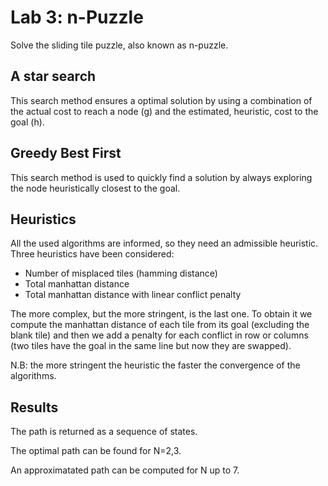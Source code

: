 # Lab 3: n-Puzzle

Solve the sliding tile puzzle, also known as n-puzzle.

## A star search

This search method ensures a optimal solution by using a combination of the actual cost to reach a node (g) and the estimated, heuristic, cost to the goal (h).

## Greedy Best First

This search method is used to quickly find a solution by always exploring the node heuristically closest to the goal.

## Heuristics

All the used algorithms are informed, so they need an admissible heuristic.
Three heuristics have been considered:

- Number of misplaced tiles (hamming distance)
- Total manhattan distance
- Total manhattan distance with linear conflict penalty

The more complex, but the more stringent, is the last one.
To obtain it we compute the manhattan distance of each tile from its goal (excluding the blank tile) and then we add a penalty for each conflict in row or columns (two tiles have the goal in the same line but now they are swapped).

N.B: the more stringent the heuristic the faster the convergence of the algorithms.

## Results

The path is returned as a sequence of states.

The optimal path can be found for N=2,3.

An approximatated path can be computed for N up to 7.
